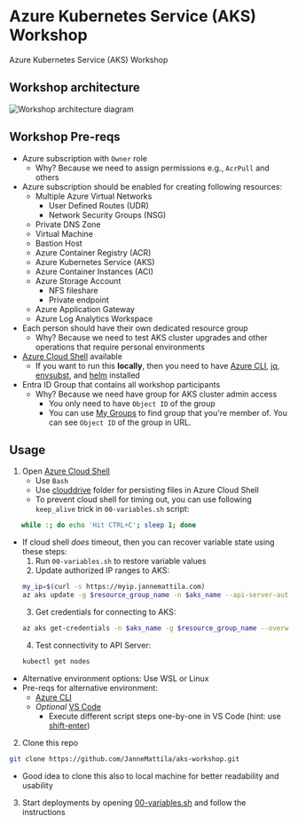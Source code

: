 # Azure Kubernetes Service (AKS) Workshop

Azure Kubernetes Service (AKS) Workshop

## Workshop architecture

![Workshop architecture diagram](https://user-images.githubusercontent.com/2357647/163179908-3ca8e7b0-16ab-405e-bbcf-8b1342129b37.png)

## Workshop Pre-reqs

- Azure subscription with `Owner` role
  - Why? Because we need to assign permissions e.g., `AcrPull` and others
- Azure subscription should be enabled for creating following resources:
  - Multiple Azure Virtual Networks
    - User Defined Routes (UDR)
    - Network Security Groups (NSG)
  - Private DNS Zone
  - Virtual Machine
  - Bastion Host
  - Azure Container Registry (ACR)
  - Azure Kubernetes Service (AKS)
  - Azure Container Instances (ACI)
  - Azure Storage Account
    - NFS fileshare
    - Private endpoint
  - Azure Application Gateway
  - Azure Log Analytics Workspace
- Each person should have their own dedicated resource group
  - Why? Because we need to test AKS cluster upgrades and other operations 
    that require personal environments
- [Azure Cloud Shell](https://shell.azure.com/) available
  - If you want to run this **locally**, then you need to have [Azure CLI](https://learn.microsoft.com/en-us/cli/azure/install-azure-cli-linux?pivots=apt), 
    [jq](https://manpages.ubuntu.com/manpages/noble/en/man1/jq.1.html), 
    [envsubst](https://manpages.ubuntu.com/manpages/noble/man1/envsubst.1.html), and
    [helm](https://helm.sh/docs/intro/install/)
    installed
- Entra ID Group that contains all workshop participants
  - Why? Because we need have group for AKS cluster admin access
    - You only need to have `Object ID` of the group
    - You can use [My Groups](https://myaccount.microsoft.com/groups)
      to find group that you're member of. You can see `Object ID` of the group in URL.

## Usage

1. Open [Azure Cloud Shell](https://shell.azure.com/)
   - Use `Bash`
   - Use [clouddrive](https://learn.microsoft.com/en-us/azure/cloud-shell/persisting-shell-storage) folder
    for persisting files in Azure Cloud Shell
   - To prevent cloud shell for timing out, you can use following `keep_alive` trick in `00-variables.sh` script:
```bash
   while :; do echo 'Hit CTRL+C'; sleep 1; done
```
   - If cloud shell *does* timeout, then you can recover variable state using these steps:
      1. Run `00-variables.sh` to restore variable values
      2. Update authorized IP ranges to AKS:
      ```bash
      my_ip=$(curl -s https://myip.jannemattila.com)
      az aks update -g $resource_group_name -n $aks_name --api-server-authorized-ip-ranges $my_ip
      ```
      3. Get credentials for connecting to AKS:
      ```bash
      az aks get-credentials -n $aks_name -g $resource_group_name --overwrite-existing
      ```
      4. Test connectivity to API Server:
      ```bash
      kubectl get nodes
      ```
   - Alternative environment options: Use WSL or Linux
   - Pre-reqs for alternative environment: 
     - [Azure CLI](https://learn.microsoft.com/en-us/cli/azure/install-azure-cli-linux?pivots=apt)
     - *Optional* [VS Code](https://code.visualstudio.com/)
       - Execute different script steps one-by-one in VS Code (hint: use [shift-enter](https://github.com/JanneMattila/some-questions-and-some-answers/blob/master/q%26a/vs_code.md#automation-tip-shift-enter))
2. Clone this repo 
```bash
git clone https://github.com/JanneMattila/aks-workshop.git
```
   - Good idea to clone this also to local machine for better readability and usability
3. Start deployments by opening [00-variables.sh](./00-variables.sh) and follow the instructions
